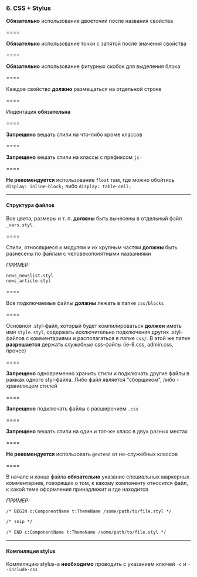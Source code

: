 ### 6. CSS + Stylus ###

**Обязательно** использование двоеточий после названия свойства

====

**Обязательно** использование точки с запятой после значения свойства

====

**Обязательно** использование фигурных скобок для выделения блока

====

Каждое свойство **должно** размещаться на отдельной строке

====

Индентация **обязательна**

====

**Запрещено** вешать стили на что-либо кроме классов

====

**Запрещено** вешать стили на классы с префиксом ````js-````

====

**Не рекомендуется** использование ````float```` там, где можно обойтись ````display: inline-block;```` либо ````display: table-cell;````

----

#### Структура файлов ####

Все цвета, размеры и т. п. **должны** быть вынесены в отдельный файл ````_vars.styl````.

====

Стили, относящиеся к модулям и их крупным частям **должны** быть разнесены по файлам с человекопонятными названиями

*ПРИМЕР:*
````
news_newslist.styl
news_article.styl
````

====

Все подключаемые файлы **должны** лежать в папке ````css/blocks````

====

Основной .styl-файл, который будет компилироваться **должен** иметь имя ````style.styl````, содержать исключительно подключения других .styl-файлов с комментариями и располагаться в папке ````css/````.
В этой же папке **разрешается** держать *служебные* css-файлы (ie-8.css, admin.css, прочее)

====

**Запрещено** одновременно хранить стили и подключать другие файлы в рамках одного styl-файла. Либо файл является "сборщиком", либо - хранилищем стилей

====

**Запрещено** подключать файлы с расширением ````.css````

====

**Запрещено** вешать стили на один и тот-же класс в двух разных местах

====

**Не рекомендуется** использовать ````@extend```` от не-служебных классов

====

В начале и конце файла **обязательно** указание специальных маркерных комментариев, говорящих о том, к какому компоненту относится файл, к какой теме оформления принадлежит и где находится

*ПРИМЕР:*
```html
/* BEGIN c:ComponentName t:ThemeName /some/path/to/file.styl */

/* snip */

/* END c:ComponentName t:ThemeName /some/path/to/file.styl */
```

----

#### Компиляция stylus ####

Компиляцию stylus-а **необходимо** проводить с указанием ключей ````-c```` и ````--include-css````
